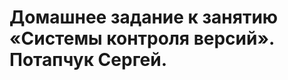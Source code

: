 # Домашнее задание к занятию «Системы контроля версий». Потапчук Сергей.

[](img/img-01-01.png)

[](img/img-01-02.png)


